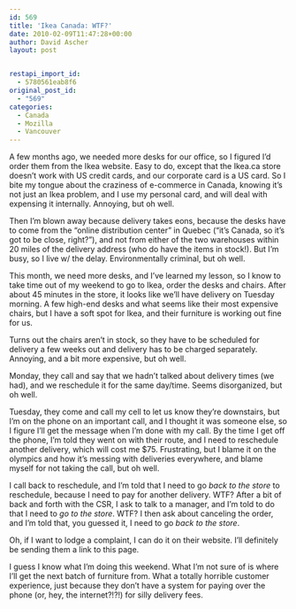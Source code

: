```yaml
---
id: 569
title: 'Ikea Canada: WTF?'
date: 2010-02-09T11:47:28+00:00
author: David Ascher
layout: post


restapi_import_id:
  - 5780561eab8f6
original_post_id:
  - "569"
categories:
  - Canada
  - Mozilla
  - Vancouver
---
```

A few months ago, we needed more desks for our office, so I figured I&#8217;d order them from the Ikea website. Easy to do, except that the Ikea.ca store doesn&#8217;t work with US credit cards, and our corporate card is a US card. So I bite my tongue about the craziness of e-commerce in Canada, knowing it&#8217;s not just an Ikea problem, and I use my personal card, and will deal with expensing it internally. Annoying, but oh well.

Then I&#8217;m blown away because delivery takes eons, because the desks have to come from the &#8220;online distribution center&#8221; in Quebec (&#8220;it&#8217;s Canada, so it&#8217;s got to be close, right?&#8221;), and not from either of the two warehouses within 20 miles of the delivery address (who do have the items in stock!). But I&#8217;m busy, so I live w/ the delay. Environmentally criminal, but oh well.

This month, we need more desks, and I&#8217;ve learned my lesson, so I know to take time out of my weekend to go to Ikea, order the desks and chairs. After about 45 minutes in the store, it looks like we&#8217;ll have delivery on Tuesday morning. A few high-end desks and what seems like their most expensive chairs, but I have a soft spot for Ikea, and their furniture is working out fine for us.

Turns out the chairs aren&#8217;t in stock, so they have to be scheduled for delivery a few weeks out and delivery has to be charged separately. Annoying, and a bit more expensive, but oh well.

Monday, they call and say that we hadn&#8217;t talked about delivery times (we had), and we reschedule it for the same day/time. Seems disorganized, but oh well.

Tuesday, they come and call my cell to let us know they&#8217;re downstairs, but I&#8217;m on the phone on an important call, and I thought it was someone else, so I figure I&#8217;ll get the message when I&#8217;m done with my call. By the time I get off the phone, I&#8217;m told they went on with their route, and I need to reschedule another delivery, which will cost me $75. Frustrating, but I blame it on the olympics and how it&#8217;s messing with deliveries everywhere, and blame myself for not taking the call, but oh well.

I call back to reschedule, and I&#8217;m told that I need to go _back to the store_ to reschedule, because I need to pay for another delivery. WTF? After a bit of back and forth with the CSR, I ask to talk to a manager, and I&#8217;m told to do that I need to _go to the store_. WTF? I then ask about canceling the order, and I&#8217;m told that, you guessed it, I need to go _back to the store_.

Oh, if I want to lodge a complaint, I can do it on their website. I&#8217;ll definitely be sending them a link to this page.

I guess I know what I&#8217;m doing this weekend. What I&#8217;m not sure of is where I&#8217;ll get the next batch of furniture from. What a totally horrible customer experience, just because they don&#8217;t have a system for paying over the phone (or, hey, the internet?!?!) for silly delivery fees.